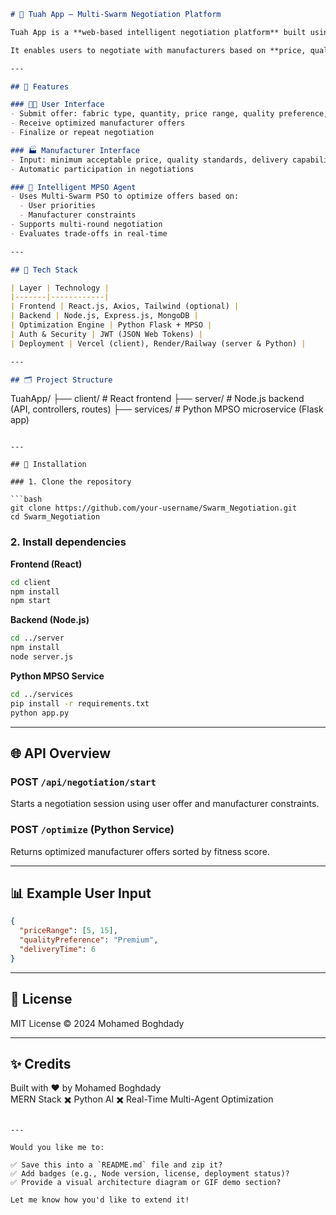 ```markdown
# 🧠 Tuah App – Multi-Swarm Negotiation Platform

Tuah App is a **web-based intelligent negotiation platform** built using the **MERN stack** (MongoDB, Express.js, React.js, Node.js) integrated with a **Python-based Multi-Swarm Particle Swarm Optimization (MPSO)** engine.

It enables users to negotiate with manufacturers based on **price, quality, and delivery time**. The MPSO agent dynamically adjusts offers over multiple rounds to achieve optimal agreements.

---

## 📌 Features

### 🧑‍💼 User Interface
- Submit offer: fabric type, quantity, price range, quality preference, delivery deadline
- Receive optimized manufacturer offers
- Finalize or repeat negotiation

### 🏭 Manufacturer Interface
- Input: minimum acceptable price, quality standards, delivery capabilities
- Automatic participation in negotiations

### 🤖 Intelligent MPSO Agent
- Uses Multi-Swarm PSO to optimize offers based on:
  - User priorities
  - Manufacturer constraints
- Supports multi-round negotiation
- Evaluates trade-offs in real-time

---

## 🧱 Tech Stack

| Layer | Technology |
|-------|------------|
| Frontend | React.js, Axios, Tailwind (optional) |
| Backend | Node.js, Express.js, MongoDB |
| Optimization Engine | Python Flask + MPSO |
| Auth & Security | JWT (JSON Web Tokens) |
| Deployment | Vercel (client), Render/Railway (server & Python) |

---

## 🗂 Project Structure

```
TuahApp/
├── client/              # React frontend
├── server/              # Node.js backend (API, controllers, routes)
├── services/            # Python MPSO microservice (Flask app)
```

---

## 🚀 Installation

### 1. Clone the repository

```bash
git clone https://github.com/your-username/Swarm_Negotiation.git
cd Swarm_Negotiation
```

### 2. Install dependencies

**Frontend (React)**

```bash
cd client
npm install
npm start
```

**Backend (Node.js)**

```bash
cd ../server
npm install
node server.js
```

**Python MPSO Service**

```bash
cd ../services
pip install -r requirements.txt
python app.py
```

---

## 🌐 API Overview

### POST `/api/negotiation/start`
Starts a negotiation session using user offer and manufacturer constraints.

### POST `/optimize` (Python Service)
Returns optimized manufacturer offers sorted by fitness score.

---

## 📊 Example User Input

```json
{
  "priceRange": [5, 15],
  "qualityPreference": "Premium",
  "deliveryTime": 6
}
```

---

## 📘 License

MIT License © 2024 Mohamed Boghdady

---

## ✨ Credits

Built with ❤️ by Mohamed Boghdady  
MERN Stack ✖️ Python AI ✖️ Real-Time Multi-Agent Optimization
```

---

Would you like me to:

✅ Save this into a `README.md` file and zip it?  
✅ Add badges (e.g., Node version, license, deployment status)?  
✅ Provide a visual architecture diagram or GIF demo section?

Let me know how you'd like to extend it!
